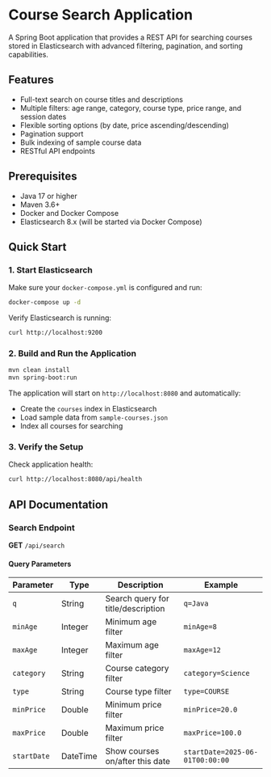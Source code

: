 # Course Search Application

A Spring Boot application that provides a REST API for searching courses stored in Elasticsearch with advanced filtering, pagination, and sorting capabilities.

## Features

- Full-text search on course titles and descriptions
- Multiple filters: age range, category, course type, price range, and session dates
- Flexible sorting options (by date, price ascending/descending)
- Pagination support
- Bulk indexing of sample course data
- RESTful API endpoints

## Prerequisites

- Java 17 or higher
- Maven 3.6+
- Docker and Docker Compose
- Elasticsearch 8.x (will be started via Docker Compose)

## Quick Start

### 1. Start Elasticsearch

Make sure your `docker-compose.yml` is configured and run:

```bash
docker-compose up -d
```

Verify Elasticsearch is running:

```bash
curl http://localhost:9200
```

### 2. Build and Run the Application

```bash
mvn clean install
mvn spring-boot:run
```

The application will start on `http://localhost:8080` and automatically:
- Create the `courses` index in Elasticsearch
- Load sample data from `sample-courses.json`
- Index all courses for searching

### 3. Verify the Setup

Check application health:

```bash
curl http://localhost:8080/api/health
```

## API Documentation

### Search Endpoint

**GET** `/api/search`

#### Query Parameters

| Parameter | Type | Description | Example |
|-----------|------|-------------|---------|
| `q` | String | Search query for title/description | `q=Java` |
| `minAge` | Integer | Minimum age filter | `minAge=8` |
| `maxAge` | Integer | Maximum age filter | `maxAge=12` |
| `category` | String | Course category filter | `category=Science` |
| `type` | String | Course type filter | `type=COURSE` |
| `minPrice` | Double | Minimum price filter | `minPrice=20.0` |
| `maxPrice` | Double | Maximum price filter | `maxPrice=100.0` |
| `startDate` | DateTime | Show courses on/after this date | `startDate=2025-06-01T00:00:00` |